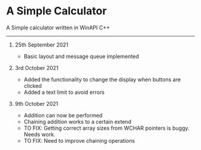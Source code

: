 # A Simple Calculator
A Simple calculator written in WinAPI C++

-----

1. 25th September 2021

   * Basic layout and message queue implemented

2. 3rd October 2021

   * Added the functionality to change the display when buttons are clicked
   * Added a text limit to avoid errors

3. 9th October 2021
  
   * Addition can now be performed
   * Chaining addition works to a certain extend
   * TO FIX: Getting correct array sizes from WCHAR pointers is buggy. Needs work.
   * TO FIX: Need to improve chaining operations
